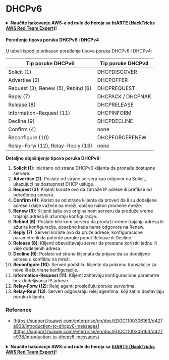 # DHCPv6

<details>

<summary><strong>Naučite hakovanje AWS-a od nule do heroja sa</strong> <a href="https://training.hacktricks.xyz/courses/arte"><strong>htARTE (HackTricks AWS Red Team Expert)</strong></a><strong>!</strong></summary>

Drugi načini podrške HackTricks-u:

* Ako želite da vidite **vašu kompaniju reklamiranu na HackTricks-u** ili **preuzmete HackTricks u PDF formatu** proverite [**SUBSCRIPTION PLANS**](https://github.com/sponsors/carlospolop)!
* Nabavite [**zvanični PEASS & HackTricks swag**](https://peass.creator-spring.com)
* Otkrijte [**The PEASS Family**](https://opensea.io/collection/the-peass-family), našu kolekciju ekskluzivnih [**NFT-ova**](https://opensea.io/collection/the-peass-family)
* **Pridružite se** 💬 [**Discord grupi**](https://discord.gg/hRep4RUj7f) ili [**telegram grupi**](https://t.me/peass) ili nas **pratite** na **Twitter-u** 🐦 [**@hacktricks\_live**](https://twitter.com/hacktricks\_live)**.**
* **Podelite svoje hakovanje trikove slanjem PR-ova na** [**HackTricks**](https://github.com/carlospolop/hacktricks) i [**HackTricks Cloud**](https://github.com/carlospolop/hacktricks-cloud) github repozitorijume.

</details>

#### Poređenje tipova poruka DHCPv6 i DHCPv4

U tabeli ispod je prikazan poređenje tipova poruka DHCPv6 i DHCPv4:

| Tip poruke DHCPv6                  | Tip poruke DHCPv4 |
| ---------------------------------- | ----------------- |
| Solicit (1)                        | DHCPDISCOVER      |
| Advertise (2)                      | DHCPOFFER         |
| Request (3), Renew (5), Rebind (6) | DHCPREQUEST       |
| Reply (7)                          | DHCPACK / DHCPNAK |
| Release (8)                        | DHCPRELEASE       |
| Information-Request (11)           | DHCPINFORM        |
| Decline (9)                        | DHCPDECLINE       |
| Confirm (4)                        | none              |
| Reconfigure (10)                   | DHCPFORCERENEW    |
| Relay-Forw (12), Relay-Reply (13)  | none              |

**Detaljno objašnjenje tipova poruka DHCPv6:**

1. **Solicit (1)**: Inicirano od strane DHCPv6 klijenta da pronađe dostupne servere.
2. **Advertise (2)**: Poslato od strane servera kao odgovor na Solicit, ukazujući na dostupnost DHCP usluge.
3. **Request (3)**: Klijenti koriste ovo da zatraže IP adrese ili prefikse od određenog servera.
4. **Confirm (4)**: Koristi se od strane klijenta da proveri da li su dodeljene adrese i dalje važeće na mreži, obično nakon promene mreže.
5. **Renew (5)**: Klijenti šalju ovo originalnom serveru da produže vreme trajanja adresa ili ažuriraju konfiguracije.
6. **Rebind (6)**: Poslato bilo kom serveru da produži vreme trajanja adresa ili ažurira konfiguracije, posebno kada nema odgovora na Renew.
7. **Reply (7)**: Serveri koriste ovo da pruže adrese, konfiguracione parametre ili da potvrde poruke poput Release ili Decline.
8. **Release (8)**: Klijenti obaveštavaju server da prestane koristiti jednu ili više dodeljenih adresa.
9. **Decline (9)**: Poslato od strane klijenata da prijave da su dodeljene adrese u konfliktu na mreži.
10. **Reconfigure (10)**: Serveri podstiču klijente da pokrenu transakcije za nove ili ažurirane konfiguracije.
11. **Information-Request (11)**: Klijenti zahtevaju konfiguracione parametre bez dodeljivanja IP adrese.
12. **Relay-Forw (12)**: Relej agenti prosleđuju poruke serverima.
13. **Relay-Repl (13)**: Serveri odgovaraju relej agentima, koji zatim dostavljaju poruku klijentu.

### Reference

* [https://support.huawei.com/enterprise/en/doc/EDOC1100306163/d427e938/introduction-to-dhcpv6-messages](https://support.huawei.com/enterprise/en/doc/EDOC1100306163/d427e938/introduction-to-dhcpv6-messages)

<details>

<summary><strong>Naučite hakovanje AWS-a od nule do heroja sa</strong> <a href="https://training.hacktricks.xyz/courses/arte"><strong>htARTE (HackTricks AWS Red Team Expert)</strong></a><strong>!</strong></summary>

Drugi načini podrške HackTricks-u:

* Ako želite da vidite **vašu kompaniju reklamiranu na HackTricks-u** ili **preuzmete HackTricks u PDF formatu** proverite [**SUBSCRIPTION PLANS**](https://github.com/sponsors/carlospolop)!
* Nabavite [**zvanični PEASS & HackTricks swag**](https://peass.creator-spring.com)
* Otkrijte [**The PEASS Family**](https://opensea.io/collection/the-peass-family), našu kolekciju ekskluzivnih [**NFT-ova**](https://opensea.io/collection/the-peass-family)
* **Pridružite se** 💬 [**Discord grupi**](https://discord.gg/hRep4RUj7f) ili [**telegram grupi**](https://t.me/peass) ili nas **pratite** na **Twitter-u** 🐦 [**@hacktricks\_live**](https://twitter.com/hacktricks\_live)**.**
* **Podelite svoje hakovanje trikove slanjem PR-ova na** [**HackTricks**](https://github.com/carlospolop/hacktricks) i [**HackTricks Cloud**](https://github.com/carlospolop/hacktricks-cloud) github repozitorijume.

</details>
